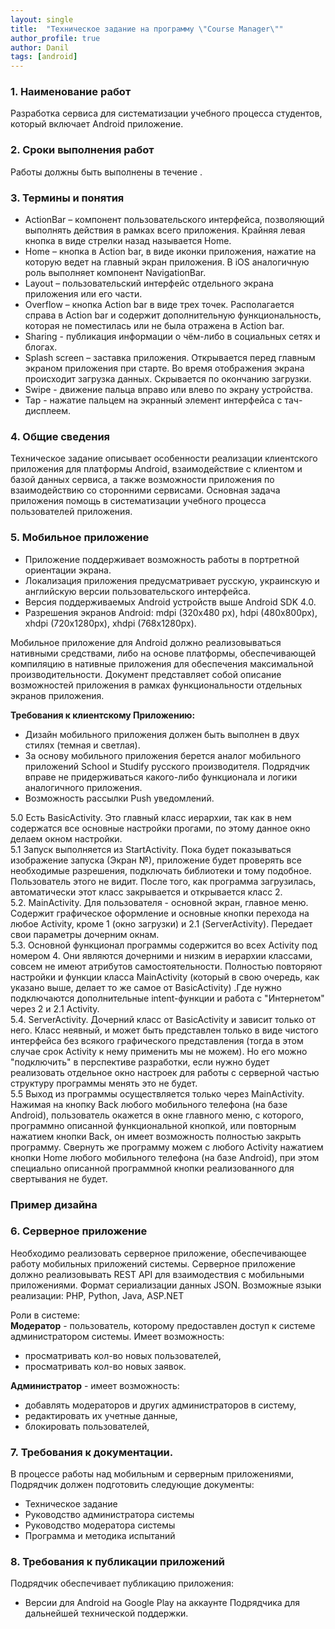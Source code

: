 ```yaml
---
layout: single
title:  "Техническое задание на программу \"Course Manager\""
author_profile: true
author: Danil
tags: [android]
---
```

### 1. Наименование работ
Разработка сервиса для систематизации учебного процесса студентов, который включает Android приложение.

### 2. Сроки выполнения работ
Работы должны быть выполнены в течение .

### 3. Термины и понятия  
  * ActionBar – компонент пользовательского интерфейса, позволяющий выполнять действия в рамках всего 
    приложения. Крайняя левая кнопка в виде стрелки назад называется Home.
  * Home – кнопка в Action bar, в виде иконки приложения, нажатие на которую ведет на главный экран 
    приложения. В iOS аналогичную роль выполняет компонент NavigationBar.
  * Layout – пользовательский интерфейс отдельного экрана приложения или его части.
  * Overflow – кнопка Action bar в виде трех точек. Располагается справа в Action bar и содержит 
    дополнительную функциональность, которая не поместилась или не была отражена в Action bar.
  * Sharing - публикация информации о чём-либо в социальных сетях и блогах.
  * Splash screen – заставка приложения. Открывается перед главным экраном приложения при старте. Во время отображения экрана происходит загрузка данных. Скрывается по окончанию загрузки.
  * Swipe - движение пальца вправо или влево по экрану устройства.
  * Tap - нажатие пальцем на экранный элемент интерфейса с тач-дисплеем.  
  
### 4. Общие сведения
Техническое задание описывает особенности реализации клиентского приложения для платформы Android, 
взаимодействие с клиентом и базой данных сервиса, а также возможности приложения по взаимодействию со 
сторонними сервисами.
Основная задача приложения помощь в систематизации учебного процесса пользователей приложения.  

### 5. Мобильное приложение
  * Приложение поддерживает возможность работы в портретной ориентации экрана.
  * Локализация приложения предусматривает русскую, украинскую и английскую версии пользовательского 
    интерфейса.
  * Версия поддерживаемых Android устройств выше Android SDK 4.0.
  * Разрешения экранов Android: mdpi (320x480 px), hdpi (480x800px), xhdpi (720x1280px), 
    xhdpi (768x1280px).  
      
Мобильное приложение для Android должно реализовываться нативными средствами, либо на основе платформы, 
обеспечивающей компиляцию в нативные приложения для обеспечения максимальной производительности.
Документ представляет собой описание возможностей приложения в рамках функциональности отдельных экранов 
приложения.  

**Требования к клиентскому Приложению:**
  * Дизайн мобильного приложения должен быть выполнен в двух стилях (темная и светлая).
  * За основу мобильного приложения берется аналог мобильного приложений School и Studify русского 
	производителя. Подрядчик вправе не придерживаться какого-либо функционала и логики аналогичного 
	приложения.
  * Возможность рассылки Push уведомлений.

  5.0 Есть BasicActivity. Это главный класс иерархии, так как в нем содержатся все основные настройки 
    прогами, по этому данное окно делаем окном настройки.  
  5.1 Запуск выполняется из StartActivity. Пока будет показываться изображение запуска (Экран №), 
    приложение будет проверять все необходимые разрешения, подключать библиотеки и тому подобное. 
    Пользователь этого не видит. После того, как программа загрузилась, автоматически этот класс 
    закрывается и открывается класс 2.  
  5.2. MainActivity. Для пользователя - основной экран, главное меню. Содержит графическое оформление и 
    основные кнопки перехода на любое Activity, кроме 1 (окно загрузки) и 2.1 (ServerActivity). Передает 
    свои параметры дочерним окнам.  
  5.3. Основной функционал программы содержится во всех Activity под номером 4. Они являются дочерними 
    и низким в иерархии классами, совсем не имеют атрибутов самостоятельности. Полностью повторяют 
    настройки и функции класса MainActivity (который в свою очередь, как указано выше, делает то же 
    самое от BasicActivity) .Где нужно подключаются дополнительные intent-функции и работа с "Интернетом" 
    через 2 и 2.1 Activity.  
  5.4. ServerActivity. Дочерний класс от BasicActivity и зависит только от него. Класс неявный, и может 
    быть представлен только в виде чистого интерфейса без всякого графического представления (тогда в 
    этом случае срок Activity к нему применить мы не можем). Но его можно "подключить" в перспективе 
    разработки, если нужно будет реализовать отдельное окно настроек для работы с серверной частью 
    структуру программы менять это не будет.  
  5.5 Выход из программы осуществляется только через MainActivity. Нажимая на кнопку Back любого 
    мобильного телефона (на базе Android), пользователь окажется в окне главного меню, с которого, 
    программно описанной функциональной кнопкой, или повторным нажатием кнопки Back, он имеет возможность 
    полностью закрыть программу. Свернуть же программу можем с любого Activity нажатием кнопки Home любого 
    мобильного телефона (на базе Android), при этом специально описанной программной кнопки реализованного 
    для свертывания не будет.

### Пример дизайна 

### 6. Серверное приложение
Необходимо реализовать серверное приложение, обеспечивающее работу мобильных приложений системы. Серверное приложение должно реализовывать REST API для взаимодествия с мобильными приложениями. Формат сериализации данных JSON.
Возможные языки реализации: PHP, Python, Java, ASP.NET  

Роли в системе:  
**Модератор** - пользователь, которому предоставлен доступ к системе администратором системы. Имеет 
возможность:
  * просматривать кол-во новых пользователей,
  * просматривать кол-во новых заявок.

**Администратор** - имеет возможность:  
  * добавлять модераторов и других администраторов в систему,
  * редактировать их учетные данные,
  * блокировать пользователей,

### 7. Требования к документации.
В процессе работы над мобильным и серверным приложениями, Подрядчик должен подготовить следующие документы:
  * Техническое задание
  * Руководство администратора системы
  * Руководство модератора системы
  * Программа и методика испытаний  
  	
### 8. Требования к публикации приложений
Подрядчик обеспечивает публикацию приложения:
  * Версии для Android на Google Play на аккаунте Подрядчика для дальнейшей технической поддержки.
